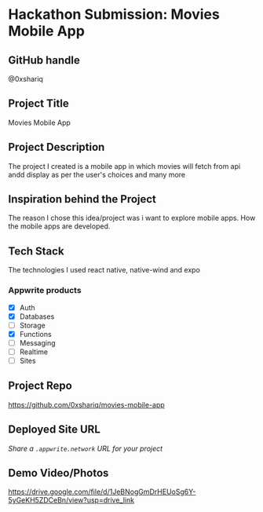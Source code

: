 # Hackathon Submission: Movies Mobile App

## GitHub handle

@0xshariq

## Project Title

Movies Mobile App

## Project Description

The project I created is a mobile app in which movies will fetch from api andd display as per the user's choices and many more

## Inspiration behind the Project

The reason I chose this idea/project was i want to explore mobile apps. How the mobile apps are developed.

## Tech Stack

The technologies I used react native, native-wind and expo

### Appwrite products

- [x] Auth
- [x] Databases
- [ ] Storage
- [x] Functions
- [ ] Messaging
- [ ] Realtime
- [ ] Sites

## Project Repo

https://github.com/0xshariq/movies-mobile-app

## Deployed Site URL

_Share a `.appwrite.network` URL for your project_

<!--
https://hacktoberfest.appwrite.network
-->

## Demo Video/Photos

https://drive.google.com/file/d/1JeBNogGmDrHEUoSg6Y-5yGeKH5ZDCeBn/view?usp=drive_link

<!--
https://www.youtube.com/watch?v=9IBaX1avYWc
-->
